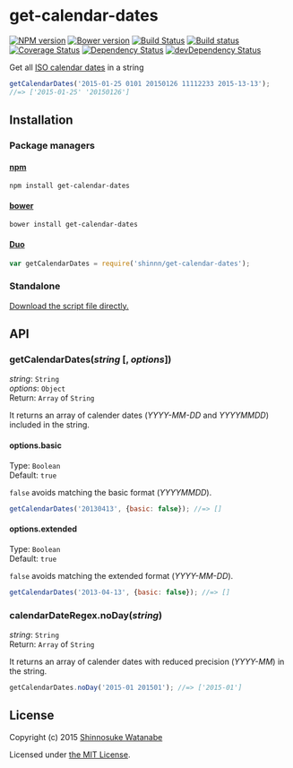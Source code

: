 # get-calendar-dates

[![NPM version](https://img.shields.io/npm/v/get-calendar-dates.svg)](https://www.npmjs.com/package/get-calendar-dates)
[![Bower version](https://img.shields.io/bower/v/get-calendar-dates.svg)](https://github.com/shinnn/get-calendar-dates/releases)
[![Build Status](https://travis-ci.org/shinnn/get-calendar-dates.svg?branch=master)](https://travis-ci.org/shinnn/get-calendar-dates)
[![Build status](https://ci.appveyor.com/api/projects/status/3vi5lrvvj8mjg3rt?svg=true)](https://ci.appveyor.com/project/ShinnosukeWatanabe/get-calendar-dates)
[![Coverage Status](https://img.shields.io/coveralls/shinnn/get-calendar-dates.svg?label=cov)](https://coveralls.io/r/shinnn/get-calendar-dates)
[![Dependency Status](https://img.shields.io/david/shinnn/get-calendar-dates.svg?label=deps)](https://david-dm.org/shinnn/get-calendar-dates)
[![devDependency Status](https://img.shields.io/david/dev/shinnn/get-calendar-dates.svg?label=devDeps)](https://david-dm.org/shinnn/get-calendar-dates#info=devDependencies)

Get all [ISO calendar dates](https://en.wikipedia.org/wiki/ISO_8601#Calendar_dates) in a string

```javascript
getCalendarDates('2015-01-25 0101 20150126 11112233 2015-13-13');
//=> ['2015-01-25' '20150126']
```

## Installation

### Package managers

#### [npm](https://www.npmjs.com/)

```
npm install get-calendar-dates
```

#### [bower](http://bower.io/)

```
bower install get-calendar-dates
```

#### [Duo](http://duojs.org/)

```javascript
var getCalendarDates = require('shinnn/get-calendar-dates');
```

### Standalone

[Download the script file directly.](https://raw.githubusercontent.com/shinnn/get-calendar-dates/master/browser.js)

## API

### getCalendarDates(*string* [, *options*])

*string*: `String`  
*options*: `Object`  
Return: `Array` of `String`

It returns an array of calender dates (*YYYY-MM-DD* and *YYYYMMDD*) included in the string.

#### options.basic

Type: `Boolean`  
Default: `true`

`false` avoids matching the basic format (*YYYYMMDD*).

```javascript
getCalendarDates('20130413', {basic: false}); //=> []
```

#### options.extended

Type: `Boolean`  
Default: `true`

`false` avoids matching the extended format (*YYYY-MM-DD*).

```javascript
getCalendarDates('2013-04-13', {basic: false}); //=> []
```

### calendarDateRegex.noDay(*string*)

*string*: `String`  
Return: `Array` of `String`

It returns an array of calender dates with reduced precision (*YYYY-MM*) in the string.

```javascript
getCalendarDates.noDay('2015-01 201501'); //=> ['2015-01']
```

## License

Copyright (c) 2015 [Shinnosuke Watanabe](https://github.com/shinnn)

Licensed under [the MIT License](./LICENSE).
